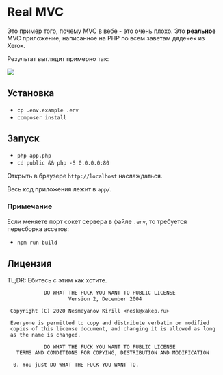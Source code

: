 # Real MVC

Это пример того, почему MVC в вебе - это очень плохо. Это **реальное** MVC 
приложение, написанное на PHP по всем заветам дядечек из Xerox.

Результат выглядит примерно так:

![](https://habrastorage.org/webt/4r/9r/2f/4r9r2flpjzzkxwqrcihlvjfz4ym.gif)

## Установка

- `cp .env.example .env`
- `composer install`

## Запуск

- `php app.php`
- `cd public && php -S 0.0.0.0:80`

Открыть в браузере `http://localhost`  наслаждаться.

Весь код приложения лежит в `app/`.

### Примечание

Если меняете порт сокет сервера в файле `.env`, то требуется пересборка ассетов:

- `npm run build`

## Лицензия

TL;DR: Ебитесь с этим как хотите.

```
            DO WHAT THE FUCK YOU WANT TO PUBLIC LICENSE
                    Version 2, December 2004

 Copyright (C) 2020 Nesmeyanov Kirill <nesk@xakep.ru>

 Everyone is permitted to copy and distribute verbatim or modified
 copies of this license document, and changing it is allowed as long
 as the name is changed.

            DO WHAT THE FUCK YOU WANT TO PUBLIC LICENSE
   TERMS AND CONDITIONS FOR COPYING, DISTRIBUTION AND MODIFICATION

  0. You just DO WHAT THE FUCK YOU WANT TO.
```
